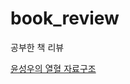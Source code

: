 # book_review
공부한 책 리뷰

[윤성우의 열혈 자료구조](https://github.com/mokhwasomssi/book_review/blob/main/%EC%9C%A4%EC%84%B1%EC%9A%B0%EC%9D%98%20%EC%97%B4%ED%98%88%20%EC%9E%90%EB%A3%8C%EA%B5%AC%EC%A1%B0.md)
